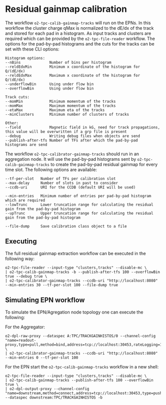 <!-- doxy
\page refTPCcalibrationCalibPadGainTracks dEdx Calibration
/doxy -->

# Residual gainmap calibration
The workflow `o2-tpc-calib-gainmap-tracks` will run on the EPNs. In this workflow the cluster charge qMax is normalized to the dE/dx of the track and stored for each pad in a histogram. As input tracks and clusters are required which can be provided by the `o2-tpc-file-reader` workflow. The options for the pad-by-pad histograms and the cuts for the tracks can be set with these CLI options:


```
Histogram options:
--nBins             Number of bins per histogram
--reldEdxMin        Minimum x coordinate of the histogram for Q/(dE/dx)
--reldEdxMax        Maximum x coordinate of the histogram for Q/(dE/dx)
--underflowBin      Using under flow bin
--overflowBin       Using under flow bin

Track cuts:
--momMin            Minimum momentum of the tracks
--momMax            Maximum momentum of the tracks
--etaMax            Maximum eta of the tracks
--minClusters       Minimum number of clusters of tracks

Other:
--field             Magnetic field in kG, need for track propagations, this value will be overwritten if a grp file is present
--debug             Writing debug files when objects are send
--publish-after-tfs Number of TFs after which the pad-by-pad histograms are send
```

The workflow `o2-tpc-calibrator-gainmap-tracks` should run in an aggregation node. It will use the pad-by-pad histograms sent by `o2-tpc-calib-gainmap-tracks` to create the pad-by-pad residual gainmap for every time slot. The following options are available:

```
--tf-per-slot   Number of TFs per calibration slot
--max-delay     Number of slots in past to consider
--ccdb-uri      URI for the CCDB (default URI will be used)

--min-entries   Minimum number of entries per pad-by-pad histogram which are required
--lowTrunc      Lower truncation range for calculating the residual gain from the pad-by-pad histogram
--upTrunc       Upper truncation range for calculating the residual gain from the pad-by-pad histogram

--file-dump     Save calibration class object to a file
```

## Executing

The full residual gainmap extraction workflow can be executed in the following way: 

```
o2-tpc-file-reader --input-type "clusters,tracks" --disable-mc \
| o2-tpc-calib-gainmap-tracks -b --publish-after-tfs 100 --overflowBin true --debug true \
| o2-tpc-calibrator-gainmap-tracks --ccdb-uri "http://localhost:8080" --min-entries 30 --tf-per-slot 100 --file-dump true
```


## Simulating EPN workflow

To simulate the EPN/Agregation node topology one can execute the following:

For the Aggregator:

```
o2-dpl-raw-proxy --dataspec A:TPC/TRACKGAINHISTOS/0 --channel-config "name=readout-proxy,type=pull,method=bind,address=tcp://localhost:30453,rateLogging=1,transport=zeromq" \
| o2-tpc-calibrator-gainmap-tracks --ccdb-uri "http://localhost:8080" --min-entries 0 --tf-per-slot 100
```

For the EPN start the `o2-tpc-calib-gainmap-tracks` workflow in a new shell:

```
o2-tpc-file-reader --input-type "clusters,tracks" --disable-mc \
| o2-tpc-calib-gainmap-tracks --publish-after-tfs 100 --overflowBin true \
| o2-dpl-output-proxy --channel-config "name=downstream,method=connect,address=tcp://localhost:30453,type=push,transport=zeromq" --dataspec downstream:TPC/TRACKGAINHISTOS -b
```
